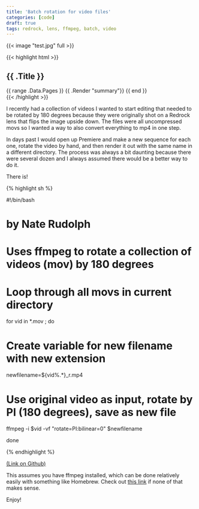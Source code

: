 ```yaml
---
title: 'Batch rotation for video files'
categories: [code]
draft: true
tags: redrock, lens, ffmpeg, batch, video
---
```


{{< image "test.jpg" full >}}

{{< highlight html >}}

<section id="main">
  <div>
   <h1 id="title">{{ .Title }}</h1>
    {{ range .Data.Pages }}
        {{ .Render "summary"}}
    {{ end }}
  </div>
</section>
{{< /highlight >}}

I recently had a collection of videos I wanted to start editing that needed to be rotated by 180 degrees because they were originally shot on a Redrock lens that flips the image upside down. The files were all uncompressed movs so I wanted a way to also convert everything to mp4 in one step.

In days past I would open up Premiere and make a new sequence for each one, rotate the video by hand, and then render it out with the same name in a different directory. The process was always a bit daunting because there were several dozen and I always assumed there would be a better way to do it.

There is!

{% highlight sh %}

#!/bin/bash

# by Nate Rudolph

# Uses ffmpeg to rotate a collection of videos (mov) by 180 degrees

# Loop through all movs in current directory

for vid in \*.mov ; do

# Create variable for new filename with new extension

newfilename=${vid%.\*}\_r.mp4

# Use original video as input, rotate by PI (180 degrees), save as new file

ffmpeg -i $vid -vf "rotate=PI:bilinear=0" $newfilename

done

{% endhighlight %}

[(Link on Github)](https://gist.github.com/NateRudolph/b54f95c0f735df9af5194dd23990074e)

This assumes you have ffmpeg installed, which can be done relatively easily with something like Homebrew. Check out [this link](http://www.renevolution.com/how-to-install-ffmpeg-on-mac-os-x/) if none of that makes sense.

Enjoy!
